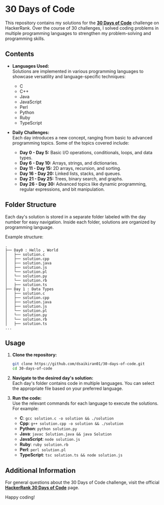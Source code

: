 # 30 Days of Code

This repository contains my solutions for the **[30 Days of Code](https://www.hackerrank.com/domains/tutorials/30-days-of-code)** challenge on HackerRank. Over the course of 30 challenges, I solved coding problems in multiple programming languages to strengthen my problem-solving and programming skills.

## Contents

- **Languages Used:**  
  Solutions are implemented in various programming languages to showcase versatility and language-specific techniques:
  - C
  - C++
  - Java
  - JavaScript
  - Perl
  - Python
  - Ruby
  - TypeScript

- **Daily Challenges:**  
  Each day introduces a new concept, ranging from basic to advanced programming topics. Some of the topics covered include:
  - **Day 0 - Day 5:** Basic I/O operations, conditionals, loops, and data types.
  - **Day 6 - Day 10:** Arrays, strings, and dictionaries.
  - **Day 11 - Day 15:** 2D arrays, recursion, and sorting.
  - **Day 16 - Day 20:** Linked lists, stacks, and queues.
  - **Day 21 - Day 25:** Trees, binary search, and graphs.
  - **Day 26 - Day 30:** Advanced topics like dynamic programming, regular expressions, and bit manipulation.

## Folder Structure

Each day's solution is stored in a separate folder labeled with the day number for easy navigation. Inside each folder, solutions are organized by programming language.

Example structure:
```
.
├── Day0 : Hello , World
│   ├── solution.c
│   ├── solution.cpp
│   ├── solution.java
│   ├── solution.js
│   └── solution.pl
│   └── solution.py
│   └── solution.rb
│   ├── solution.ts
├── Day 1 : Data Types
│   ├── solution.c
│   ├── solution.cpp
│   ├── solution.java
│   ├── solution.js
│   └── solution.pl
│   └── solution.py
│   └── solution.rb
│   ├── solution.ts
...
```

## Usage

1. **Clone the repository:**
   ```bash
   git clone https://github.com/dsaikiran01/30-days-of-code.git
   cd 30-days-of-code
   ```

2. **Navigate to the desired day's solution:**  
   Each day's folder contains code in multiple languages. You can select the appropriate file based on your preferred language.

3. **Run the code:**  
   Use the relevant commands for each language to execute the solutions. For example:
   - **C**: `gcc solution.c -o solution && ./solution`
   - **Cpp**: `g++ solution.cpp -o solution && ./solution`
   - **Python**: `python solution.py`
   - **Java**: `javac Solution.java && java Solution`
   - **JavaScript**: `node solution.js`
   - **Ruby**: `ruby solution.rb`
   - **Perl**: `perl solution.pl`
   - **TypeScript**: `tsc solution.ts && node solution.js`

## Additional Information

For general questions about the 30 Days of Code challenge, visit the official **[HackerRank 30 Days of Code](https://www.hackerrank.com/domains/tutorials/30-days-of-code)** page.

Happy coding!